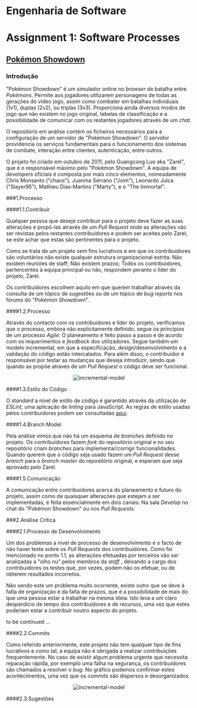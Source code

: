 # **Engenharia de Software**
# Assignment 1: Software Processes

## [Pokémon Showdown](https://www.pokemonshowdown.com)

### Introdução

"Pokémon Showdown" é um simulador online no *browser* de batalha entre *Pokémons*.
Permite aos jogadores utilizarem personagens de todas as gerações do vídeo jogo, assim como combater em batalhas individuais (1v1), duplas (2v2), ou triplas (3v3).
Proporciona ainda diversos modos de jogo que não existem no jogo original, tabelas de classificação e a possibilidade de comunicar com os restantes jogadores através de um *chat*.

O repositório em análise contém os ficheiros necessários para a configuração de um servidor de "Pokémon Showdown". O servidor providencia os serviços fundamentais para o funcionamento dos sistemas de combate, interação entre clientes, autenticação, entre outros.

O projeto foi criado em outubro de 2011, pelo Guangcong Luo aka "Zarel", que é o responsável máximo pelo "Pokémon Showdown". A equipa de *developers* oficiais é composta por mais cinco elementos, nomeadamente Chris Monsanto ("chaos"), Juanma Serrano ("Joim"), Leonardo Julca ("Slayer95"), Mathieu Dias-Martins ("Marty"), e o "The Immortal".

###1.Processo

####1.1.Contribuir

Qualquer pessoa que deseje contribuir para o projeto deve fazer as suas alterações e propô-las através de um *Pull Request* onde as alterações vão ser revistas pelos restantes contribuidores e podem ser aceites pelo Zarel, se este achar que estas são pertinentes para o projeto.

Como se trata de um projeto sem fins lucrativos e em que os contribuidores são voluntários não existe qualquer estrutura organizacional estrita: Não existem reuniões de staff; Não existem prazos; Todos os contribuidores, pertencentes à equipa principal ou não, respondem peranto o líder do projeto, Zarel.

Os contribuidores escolhem aquilo em que querem trabalhar através da consulta de um tópico de sugestões ou de um tópico de *bug reports* nos fórums do "Pokémon Showdown".

####1.2.Processo

Através do contacto com os contribuidores e líder do projeto, verificamos que o processo, embora não explicitamente definido, segue os princípios de um processo *Agile*: O planeamento é feito passo a passo e de acordo com os requerimentos e *feedback* dos utilizadores.
Segue também um modelo incremental, em que a especificação, *design*/desenvolvimento e a validação do código estão intercalados. Para além disso, o contribuidor é responsável por testar as mudanças que deseja introduzir, sendo que quando as propõe através de um *Pull Request* o código deve ser funcional.

<p align="center">
  <img src="https://cloud.githubusercontent.com/assets/15113826/19389757/13eaace0-921d-11e6-88d3-40cde5a0016d.png" alt="incremental-model"/>
</p>

####1.3.Estilo do Código

O *standard* a nível de estilo de código é garantido através da utilização de *ESLint*, uma aplicação de *linting* para JavaScript. As regras de estilo usadas pelos contribuidores podem ser consultadas [aqui](https://github.com/Zarel/Pokemon-Showdown/blob/master/.eslintrc).

####1.4.Branch Model

Pela análise vimos que não há um esquema de *branches* definido no projeto. Os contribuidores fazem *fork* do repositório original e no seu repositório criam *branches* para implementar/corrigir funcionalidades. Quando querem que o código seja usado fazem um *Pull Request* desse *branch* para o *branch master* do repositório original, e esperam que seja aprovado pelo Zarel.

####1.5.Comunicação

A comunicação entre contribuidores acerca do planeamento e futuro do projeto, assim como de quaisquer alterações que estejam a ser implementadas, é feita essencialmente em dois canais: Na sala *Develop* no chat do "Pokémon Showdown" ou nos *Pull Requests*.


###2.Análise Crítica

####2.1.Processo de Desenvolvimento

Um dos problemas a nivel de processo de desenvolvimento é o facto de não haver teste sobre os *Pull Requests* dos contribuidores. Como
foi mencionado no ponto 1.1, as alterações efetuadas por terceiros vão ser analizadas a "olho nu" pelos membros da *staff* , deixando a cargo dos contribuidores os testes que, por vezes, podem não os efetuar, ou de obterem resultados incorretos.

Não sendo este um problema muito ocorrente, existe outro que se deve à falta de organização e da falta de prazos, que é a possibilidade de 
mais do que uma pessoa estar a trabalhar na mesma ideia. Isto leva a um claro desperdício de tempo dos contribuidores e de recursos, uma vez que estes poderiam estar a contribuir noutro aspecto do projeto.

to be continued ... 

####2.2.Commits

Como referido anteriormente, este projeto não tem qualquer tipo de fins lucrativos e como tal, a equipa não é obrigada a realizar contribuições frequentemente. No caso de existir algum problema urgente que necessita reparação rápida, por exemplo uma falha na segurança, os contribuidores são chamados a resolver o *bug*. No gráfico podemos confirmar estes acontecimentos, uma vez que os *commits* são dispersos e desorganizados.

<p align="center">
    <img src="https://cloud.githubusercontent.com/assets/17515494/19391548/0e4bb916-9225-11e6-84e7-162d4627f638.png"  alt="incremental-model"/>
</p>




####2.3.Sugestões
